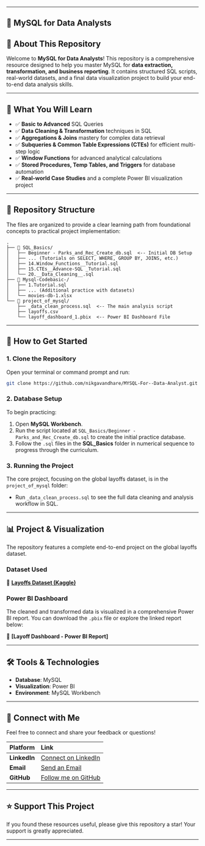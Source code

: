 

-----

## 🚀 MySQL for Data Analysts

## 📌 About This Repository

Welcome to **MySQL for Data Analysts**\! This repository is a comprehensive resource designed to help you master MySQL for **data extraction, transformation, and business reporting**. It contains structured SQL scripts, real-world datasets, and a final data visualization project to build your end-to-end data analysis skills.

-----

## 🎯 What You Will Learn

  - ✅ **Basic to Advanced** SQL Queries
  - ✅ **Data Cleaning & Transformation** techniques in SQL
  - ✅ **Aggregations & Joins** mastery for complex data retrieval
  - ✅ **Subqueries & Common Table Expressions (CTEs)** for efficient multi-step logic
  - ✅ **Window Functions** for advanced analytical calculations
  - ✅ **Stored Procedures, Temp Tables, and Triggers** for database automation
  - ✅ **Real-world Case Studies** and a complete Power BI visualization project

-----

## 📁 Repository Structure

The files are organized to provide a clear learning path from foundational concepts to practical project implementation:

```
.
├── 📁 SQL_Basics/ 
│   ├── Beginner - Parks_and_Rec_Create_db.sql  <-- Initial DB Setup
│   ├── ... (Tutorials on SELECT, WHERE, GROUP BY, JOINS, etc.)
│   ├── 14.Window_Functions__Tutorial.sql 
│   ├── 15.CTEs__Advance-SQL _Tutorial.sql 
│   └── 20.__Data_Cleaning__.sql
├── 📁 Mysql-Codebasic-/
│   ├── 1.Tutorial.sql 
│   ├── ... (Additional practice with datasets)
│   └── movies-db-1.xlsx
└── 📁 project_of_mysql/
    ├── _data_clean_process.sql  <-- The main analysis script
    ├── layoffs.csv 
    └── layoff_dashboard_1.pbix  <-- Power BI Dashboard File
```

-----

## 📜 How to Get Started

### 1\. Clone the Repository

Open your terminal or command prompt and run:

```sh
git clone https://github.com/nikgavandhare/MYSQL-For--Data-Analyst.git
```

### 2\. Database Setup

To begin practicing:

1.  Open **MySQL Workbench**.
2.  Run the script located at `SQL_Basics/Beginner - Parks_and_Rec_Create_db.sql` to create the initial practice database.
3.  Follow the `.sql` files in the **SQL\_Basics** folder in numerical sequence to progress through the curriculum.

### 3\. Running the Project

The core project, focusing on the global layoffs dataset, is in the `project_of_mysql` folder:

  * Run `_data_clean_process.sql` to see the full data cleaning and analysis workflow in SQL.

-----

## 📊 Project & Visualization

The repository features a complete end-to-end project on the global layoffs dataset.

### Dataset Used

🔗 **[Layoffs Dataset (Kaggle)](https://www.kaggle.com/datasets/swaptr/layoffs-2022)**

### Power BI Dashboard

The cleaned and transformed data is visualized in a comprehensive Power BI report. You can download the `.pbix` file or explore the linked report below:

🔗 **[Layoff Dashboard - Power BI Report]**

-----

## 🛠 Tools & Technologies

  - **Database**: MySQL
  - **Visualization**: Power BI
  - **Environment**: MySQL Workbench

-----

## 🤝 Connect with Me

Feel free to connect and share your feedback or questions\!

| Platform | Link |
| :--- | :--- |
| **LinkedIn** | [Connect on LinkedIn](https://www.linkedin.com/in/nikita-gaondhare-9511242562-/) |
| **Email** | [Send an Email](mailto:gaondharenikita2506@gmail.com) |
| **GitHub** | [Follow me on GitHub](https://github.com/nikgavandhare) |

-----

## ⭐ Support This Project

If you found these resources useful, please give this repository a star\! Your support is greatly appreciated.

-----
